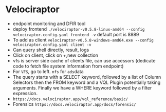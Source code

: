 # Velociraptor
- endpoint monitoring and DFIR tool
- deploy frontend `./velociraptor-v0.5.8-linux-amd64 --config velociraptor.config.yaml frontend -v` default port is 8889
- To add as client `velociraptor-v0.5.8-windows-amd64.exe --config velociraptor.config.yaml client -v`
- Can query shell directly, result, logs
- Click on client, click on +,new collection
- vfs is server side cache of clients file, can use accessors (dedicate code to fetch file system information from endpoint)
- For `VFS`, go to left. `nfs` for `ads`data
- The query starts with a SELECT keyword, followed by a list of Column Selectors then the FROM keyword and a VQL Plugin potentially taking arguments. Finally we have a WHERE keyword followed by a filter expression.
- `https://docs.velociraptor.app/vql_reference/basic/`
- Forensics `https://docs.velociraptor.app/docs/forensic/`
